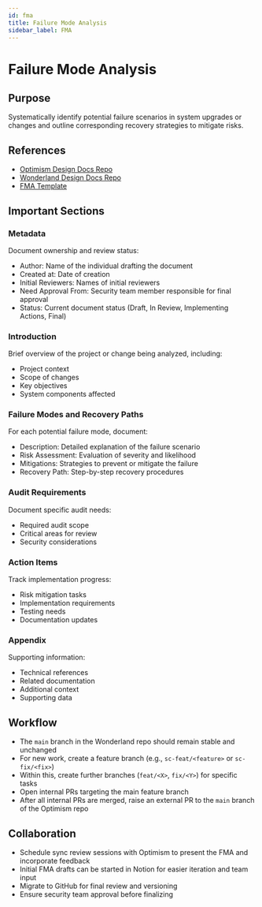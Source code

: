 ```yaml
---
id: fma
title: Failure Mode Analysis
sidebar_label: FMA
---
```


# Failure Mode Analysis

## Purpose

Systematically identify potential failure scenarios in system upgrades or changes and outline corresponding recovery strategies to mitigate risks.

## References

- [Optimism Design Docs Repo](https://github.com/ethereum-optimism/design-docs)
- [Wonderland Design Docs Repo](https://github.com/defi-wonderland/design-docs)
- [FMA Template](https://github.com/ethereum-optimism/design-docs/blob/main/assets/fma-template.md)

## Important Sections

### Metadata

Document ownership and review status:

- Author: Name of the individual drafting the document
- Created at: Date of creation
- Initial Reviewers: Names of initial reviewers
- Need Approval From: Security team member responsible for final approval
- Status: Current document status (Draft, In Review, Implementing Actions, Final)

### Introduction

Brief overview of the project or change being analyzed, including:

- Project context
- Scope of changes
- Key objectives
- System components affected

### Failure Modes and Recovery Paths

For each potential failure mode, document:

- Description: Detailed explanation of the failure scenario
- Risk Assessment: Evaluation of severity and likelihood
- Mitigations: Strategies to prevent or mitigate the failure
- Recovery Path: Step-by-step recovery procedures

### Audit Requirements

Document specific audit needs:

- Required audit scope
- Critical areas for review
- Security considerations

### Action Items

Track implementation progress:

- Risk mitigation tasks
- Implementation requirements
- Testing needs
- Documentation updates

### Appendix

Supporting information:

- Technical references
- Related documentation
- Additional context
- Supporting data

## Workflow

- The `main` branch in the Wonderland repo should remain stable and unchanged
- For new work, create a feature branch (e.g., `sc-feat/<feature>` or `sc-fix/<fix>`)
- Within this, create further branches (`feat/<X>`, `fix/<Y>`) for specific tasks
- Open internal PRs targeting the main feature branch
- After all internal PRs are merged, raise an external PR to the `main` branch of the Optimism repo

## Collaboration

- Schedule sync review sessions with Optimism to present the FMA and incorporate feedback
- Initial FMA drafts can be started in Notion for easier iteration and team input
- Migrate to GitHub for final review and versioning
- Ensure security team approval before finalizing
